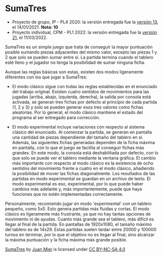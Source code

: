 # SumaTres
- Proyecto de grupo, IP - PL4 2020: la versión entregada fue la [versión 13](https://github.com/miermontoto/SumaTres/tree/f85b0cb72ed033d36211e62354214de6f3cf8d31), el 14/01/2021. **Nota: 10**
- Proyecto individual, CPM - PL1 2022: la versión entregada fue la [versión 21](https://github.com/miermontoto/SumaTres/tree/b15c129228db8b219c53352558886a2bc2404f90), el 11/03/2022.


SumaTres es un simple juego que trata de conseguir la mayor puntuación posible
sumando piezas adyacentes del mismo valor, excepto las piezas 1 y 2 que solo
se pueden sumar entre sí. La partida termina cuando el tablero esté lleno y el
jugador no tenga la posibilidad de sumar ninguna ficha.

Aunque las reglas básicas son estas, existen dos modos ligeramente diferentes con
los que jugar a SumaTres:

-   El modo clásico sigue con todas las reglas establecidas en el enunciado del
trabajo original. Existen cuatro sentidos de movimientos para las jugadas
(arriba, abajo, izquierda, derecha), la salida por consola está activada,
se generan tres fichas por defecto al principio de cada partida (1, 2 y 3)
y solo se pueden generar esos tres valores como fichas aleatorias. Por lo
general, el modo clásico mantiene el estado del programa al ser entregado
para corrección.

-   El modo experimental incluye variaciones con respecto al sistema clásico
del enunciado. Al comenzar la partida, se generan en pantalla una cantidad
de piezas dependiente del tamaño del tablero en sí. Además, las siguientes
fichas generadas dependen de la ficha máxima en pantalla, con lo que el
juego se facilita al conseguir fichas más grandes. En este modo, la consola
está deshabilitada por defecto, con lo que solo se puede ver el tablero
mediante la ventana gráfica. El cambio más importante con respecto al modo
clásico es la existencia de ocho sentidos del movimiento frente a cuatro en
el modo clásico, añadiendo la posibilidad de mover las fichas diagonalmente.
Los resultados de las partidas en modo experimental se guardan en un archivo
de texto. El modo experimental es eso, experimental, por lo que puede haber
cambios más adelante y, más importantemente, puede que haya funciones que no
estén implementadas correctamente.

Personalmente, recomiendo jugar en modo 'experimental' con un tablero pequeño,
como 5x5. Esto genera partidas más fluidas y cortas. El modo clásico es
ligeramente más frustrante, ya que no hay tantas opciones de movimiento ni de
ayudas. Cuanto más grande sea el tablero, más difícil es llegar al final de
la partida. En pantallas de 1920x1080, el tamaño máximo del tablero es de
14x29. Estas partidas suelen tardar entre 20000 y 100000 turnos en terminar,
por lo que el objetivo no es llegar al final, sino alcanzar la máxima puntuación
y la ficha máxima más grande posible.

<p xmlns:cc="http://creativecommons.org/ns#" xmlns:dct="http://purl.org/dc/terms/"><a property="dct:title" rel="cc:attributionURL" href="https://github.com/miermontoto/SumaTres">SumaTres</a> by <a rel="cc:attributionURL dct:creator" property="cc:attributionName" href="https://github.com/miermontoto/">Juan Mier</a> is licensed under <a href="http://creativecommons.org/licenses/by-nc-sa/4.0/?ref=chooser-v1" target="_blank" rel="license noopener noreferrer" style="display:inline-block;">CC BY-NC-SA 4.0

